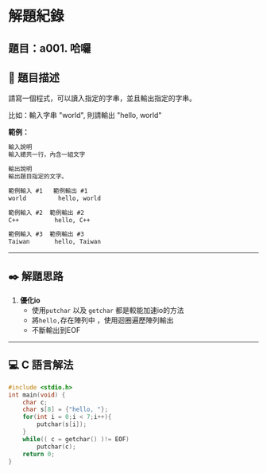 # 解題紀錄

## 題目：a001. 哈囉

## 📙 題目描述

請寫一個程式，可以讀入指定的字串，並且輸出指定的字串。

比如：輸入字串 "world", 則請輸出 "hello, world"

**範例：**

```txt
輸入說明
輸入總共一行，內含一組文字

輸出說明
輸出題目指定的文字。
```

```txt
範例輸入 #1   範例輸出 #1 
world         hello, world
```

```txt
範例輸入 #2  範例輸出 #2
C++          hello, C++
```

```txt
範例輸入 #3  範例輸出 #3
Taiwan       hello, Taiwan
```

---

## ✒️ 解題思路

1. **優化io**
   - 使用`putchar` 以及 `getchar` 都是較能加速io的方法
   - 將`hello,`存在陣列中 ，使用迴圈遍歷陣列輸出
   - 不斷輸出到EOF

---

## 💻 C 語言解法

```c
#include <stdio.h>
int main(void) {
    char c;
    char s[8] = {"hello, "};
    for(int i = 0;i < 7;i++){
        putchar(s[i]);
    }
    while(( c = getchar() )!= EOF)
        putchar(c);
    return 0;
}
```
